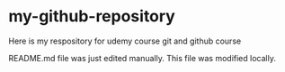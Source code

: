 # my-github-repository
Here is my respository for udemy course git and github course

README.md file was just edited manually. This file was modified locally.
